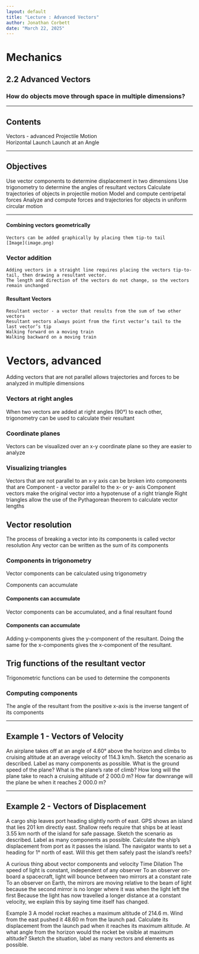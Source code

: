 ```yaml
---
layout: default
title: "Lecture : Advanced Vectors"
author: Jonathan Corbett
date: "March 22, 2025"
---
```


# Mechanics 

## 2.2 Advanced Vectors

### How do objects move through space in multiple dimensions?

---

## Contents
<div class="left">
Vectors - advanced
Projectile Motion
</div>

<div class="right">
Horizontal Launch
Launch at an Angle
</div>

<style>
    .left {
        width: 48%
        float: left
    }
    .right {
        width: 48%
        float: right
    }
    </style>
---

## Objectives
Use vector components to determine displacement in two dimensions
Use trigonometry to determine the angles of resultant vectors
Calculate trajectories of objects in projectile motion
Model and compute centripetal forces
Analyze and compute forces and trajectories for objects in uniform circular motion

---

####  Combining vectors geometrically
    Vectors can be added graphically by placing them tip-to tail
    [Image](image.png)
### Vector addition
    Adding vectors in a straight line requires placing the vectors tip-to-tail, then drawing a resultant vector.
    The length and direction of the vectors do not change, so the vectors remain unchanged

#### Resultant Vectors
    Resultant vector - a vector that results from the sum of two other vectors
    Resultant vectors always point from the first vector’s tail to the last vector’s tip
    Walking forward on a moving train
    Walking backward on a moving train

# Vectors, advanced
Adding vectors that are not parallel allows trajectories and forces to be analyzed in multiple dimensions

### Vectors at right angles
When two vectors are added at right angles (90°) to each other, trigonometry can be used to calculate their resultant

### Coordinate planes
Vectors can be visualized over an x-y coordinate plane so they are easier to analyze

### Visualizing triangles
Vectors that are not parallel to an x-y axis can be broken into components that are
Component - a vector parallel to the x- or y- axis
Component vectors make the original vector into a hypotenuse of a right triangle
Right triangles allow the use of the Pythagorean theorem to calculate vector lengths

## Vector resolution
The process of breaking a vector into its components is called vector resolution
Any vector can be written as the sum of its components


### Components in trigonometry
Vector components can be calculated using trigonometry

Components can accumulate

#### Components can accumulate
Vector components can be accumulated, and a final resultant found

#### Components can accumulate
Adding y-components gives the y-component of the resultant. Doing the same for the x-components gives the x-component of the resultant.

## Trig functions of the resultant vector
Trigonometric functions can be used to determine the components

### Computing components
The angle of the resultant from the positive x-axis is the inverse tangent of its components

---

## Example 1 - Vectors of Velocity
An airplane takes off at an angle of 4.60° above the horizon and climbs to cruising altitude at an average velocity of 114.3 km/h.
Sketch the scenario as described. Label as many components as possible.
What is the ground speed of the plane?
What is the plane’s rate of climb?
How long will the plane take to reach a cruising altitude of 2 000.0 m?
How far downrange will the plane be when it reaches 2 000.0 m?

---

## Example 2 - Vectors of Displacement
A cargo ship leaves port heading slightly north of east. GPS shows an island that lies 201 km directly east. Shallow reefs require that ships be at least 3.55 km north of the island for safe passage.
Sketch the scenario as described. Label as many components as possible.
Calculate the ship’s displacement from port as it passes the island.
The navigator wants to set a heading for 1° north of east. Will this get them safely past the island’s reefs?

A curious thing about vector components and velocity
Time Dilation
The speed of light is constant, independent of any observer
To an observer on-board a spacecraft, light will bounce between two mirrors at a constant rate
To an observer on Earth, the mirrors are moving relative to the beam of light because the second mirror is no longer where it was when the light left the first
Because the light has now travelled a longer distance at a constant velocity, we explain this by saying time itself has changed.

Example 3
A model rocket reaches a maximum altitude of 214.6 m. Wind from the east pushed it 48.60 m from the launch pad. 
Calculate its displacement from the launch pad when it reaches its maximum altitude.
At what angle from the horizon would the rocket be visible at maximum altitude?
Sketch the situation, label as many vectors and elements as possible.


[def]: D:\python\Jupyter\src\templates\styles\styles.css